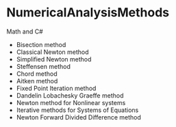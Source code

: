 # NumericalAnalysisMethods
Math and C#

+ Bisection method
+ Classical Newton method
+ Simplified Newton method
+ Steffensen method
+ Chord method
+ Aitken method
+ Fixed Point Iteration method
+ Dandelin Lobachesky Graeffe method
+ Newton method for Nonlinear systems
+ Iterative methods for Systems of Equations
+ Newton Forward Divided Difference method